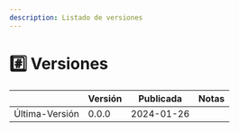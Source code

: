 ```yaml
---
description: Listado de versiones
---
```


# #️⃣ Versiones



|                | Versión | Publicada  | Notas |
| -------------- | ------- | ---------- | ----- |
| Última-Versión | 0.0.0   | 2024-01-26 |       |
